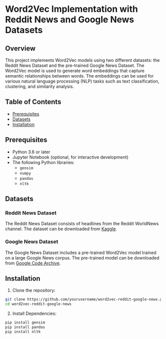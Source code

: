 # Word2Vec Implementation with Reddit News and Google News Datasets

## Overview

This project implements Word2Vec models using two different datasets: the Reddit News Dataset and the pre-trained Google News Dataset. The Word2Vec model is used to generate word embeddings that capture semantic relationships between words. The embeddings can be used for various natural language processing (NLP) tasks such as text classification, clustering, and similarity analysis.

## Table of Contents

- [Prerequisites](#prerequisites)
- [Datasets](#datasets)
- [Installation](#installation)

## Prerequisites

- Python 3.6 or later
- Jupyter Notebook (optional, for interactive development)
- The following Python libraries:
  - `gensim`
  - `numpy`
  - `pandas`
  - `nltk`

## Datasets

### Reddit News Dataset

The Reddit News Dataset consists of headlines from the Reddit WorldNews channel. The dataset can be downloaded from [Kaggle](https://www.kaggle.com/aitzhan7/reddit-news).

### Google News Dataset

The Google News Dataset includes a pre-trained Word2Vec model trained on a large Google News corpus. The pre-trained model can be downloaded from [Google Code Archive](https://code.google.com/archive/p/word2vec/).

## Installation

1. Clone the repository:

```bash
git clone https://github.com/yourusername/word2vec-reddit-google-news.git
cd word2vec-reddit-google-news
```

2. Install Dependencies:
   
```bash
pip install gensim
pip install pandas
pip install nltk
```
